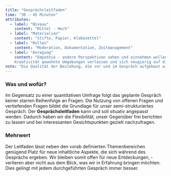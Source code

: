 ```yaml
---
title: "Gesprächsleitfaden"
time: "30 – 45 Minuten"
attributes:
  - label: "Niveau"
    content: "Mittel - Hoch"
  - label: "Materialien"
    content: "Stifte, Papier, Klebezettel"
  - label: "Rollen"
    content: "Moderation, Dokumentation, Zeitmanagement"
  - label: "Anregung"
    content: "Empathie - andere Perspektiven sehen und einnehmen wollen
    Kreativität gewohnte Umgebungen verlassen und sich neugierig auf die Suche nach Unbekanntem begeben."
note: "Die Qualität der Beziehung, die vor und im Gespräch aufgebaut wird, bestimmt die Tiefe der Gesprächsdaten maßgeblich. Das unterstützt der Gesprächsleitfaden, indem er neben der Erhebung von Daten, vor allem die Interaktion mit den Gesprächspartner:innen vorbereitet."
---
```


### Was und wofür?

Im Gegensatz zu einer quantitativen Umfrage folgt das geplante Gespräch keiner starren Reihenfolge an Fragen. Die Nutzung von offenen Fragen und vertiefenden Fragen bildet die Grundlage für unser semi-strukturiertes Gespräch. Der **Gesprächsleitfaden** kann und soll situativ angepasst werden. Dadurch haben wir die Flexibilität, unser Gegenüber frei berichten zu lassen und bei interessanten Gesichtspunkten gezielt nachzufragen.

### Mehrwert

Der Leitfaden lässt neben den vorab definierten Themenbereichen genügend Platz für neue inhaltliche Aspekte, die sich während des Gesprächs ergeben. Wir bleiben somit offen für neue Entdeckungen, ­verlieren aber nicht aus dem Blick, was wir in ­Erfahrung bringen möchten. Dies gelingt mit jedem durchgeführten Gespräch immer besser.

